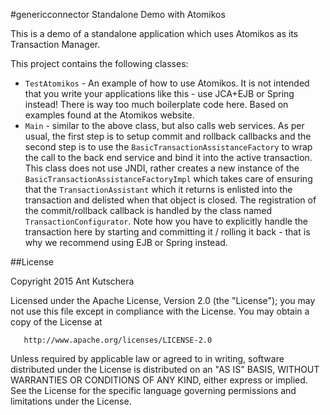 #genericconnector Standalone Demo with Atomikos

This is a demo of a standalone application which uses Atomikos as its Transaction Manager.

This project contains the following classes:

- `TestAtomikos` - An example of how to use Atomikos. It is not intended that you write your applications like this - use JCA+EJB or Spring instead! There is way too much boilerplate code here. Based on examples found at the Atomikos website.
- `Main` - similar to the above class, but also calls web services. As per usual, the first step is to setup commit and rollback callbacks and the second step is to use the `BasicTransactionAssistanceFactory` to wrap the call to the back end service and bind it into the active transaction. This class does not use JNDI, rather creates a new instance of the `BasicTransactionAssistanceFactoryImpl` which takes care of ensuring that the `TransactionAssistant` which it returns is enlisted into the transaction and delisted when that object is closed. The registration of the commit/rollback callback is handled by the class named `TransactionConfigurator`.  Note how you have to explicitly handle the transaction here by starting and committing it / rolling it back - that is why we recommend using EJB or Spring instead.

##License

 Copyright 2015 Ant Kutschera

   Licensed under the Apache License, Version 2.0 (the "License");
   you may not use this file except in compliance with the License.
   You may obtain a copy of the License at

       http://www.apache.org/licenses/LICENSE-2.0

   Unless required by applicable law or agreed to in writing, software
   distributed under the License is distributed on an "AS IS" BASIS,
   WITHOUT WARRANTIES OR CONDITIONS OF ANY KIND, either express or implied.
   See the License for the specific language governing permissions and
   limitations under the License.

